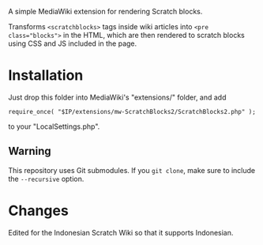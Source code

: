 A simple MediaWiki extension for rendering Scratch blocks.

Transforms `<scratchblocks>` tags inside wiki articles into `<pre class="blocks">`
in the HTML, which are then rendered to scratch blocks using CSS and JS
included in the page.


Installation
============

Just drop this folder into MediaWiki's "extensions/" folder, and add

    require_once( "$IP/extensions/mw-ScratchBlocks2/ScratchBlocks2.php" );

to your "LocalSettings.php".


Warning
-------

This repository uses Git submodules. If you `git clone`, make sure to include the `--recursive` option.

Changes
=======

Edited for the Indonesian Scratch Wiki so that it supports Indonesian.
